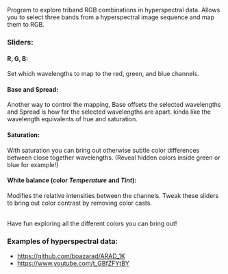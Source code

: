 Program to explore triband RGB combinations in hyperspectral data.
Allows you to select three bands from a hyperspectral image sequence and map them to RGB.

### Sliders:
#### **R, G, B**:  
Set which wavelengths to map to the red, green, and blue channels.  
#### **Base** and **Spread**:  
Another way to control the mapping, Base offsets the selected wavelengths and Spread is how far the selected wavelengths are apart. kinda like the wavelength equivalents of hue and saturation.  
#### **Saturation**:  
With saturation you can bring out otherwise subtle color differences between close together wavelengths. (Reveal hidden colors inside green or blue for example!)  
#### **White balance** (color *Temperature* and *Tint*):  
Modifies the relative intensities between the channels. Tweak these sliders to bring out color contrast by removing color casts.  

‌  
Have fun exploring all the different colors you can bring out!

### Examples of hyperspectral data: 
- https://github.com/boazarad/ARAD_1K
- https://www.youtube.com/t_GBfZFYtBY
